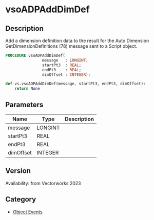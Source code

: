 # vsoADPAddDimDef

## Description
Add a dimension definition data to the result for the Auto Dimension GetDimensionDefinitions (78) message sent to a Script object.

```pascal
PROCEDURE vsoADPAddDimDef(
				message   : LONGINT;
				startPt3  : REAL;
				endPt3    : REAL;
				dimOffset : INTEGER);
```

```python
def vs.vsoADPAddDimDef(message, startPt3, endPt3, dimOffset):
    return None
```

## Parameters
|Name|Type|Description|
|---|---|---|
|message|LONGINT|   |
|startPt3|REAL|   |
|endPt3|REAL|   |
|dimOffset|INTEGER|   |

## Version
Availability: from Vectorworks 2023

## Category
* [Object Events](../Categories/Object%20Events.md)
